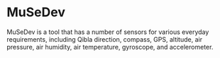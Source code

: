 # MuSeDev
MuSeDev is a tool that has a number of sensors for various everyday requirements, including Qibla direction, compass, GPS, altitude, air pressure, air humidity, air temperature, gyroscope, and accelerometer.
